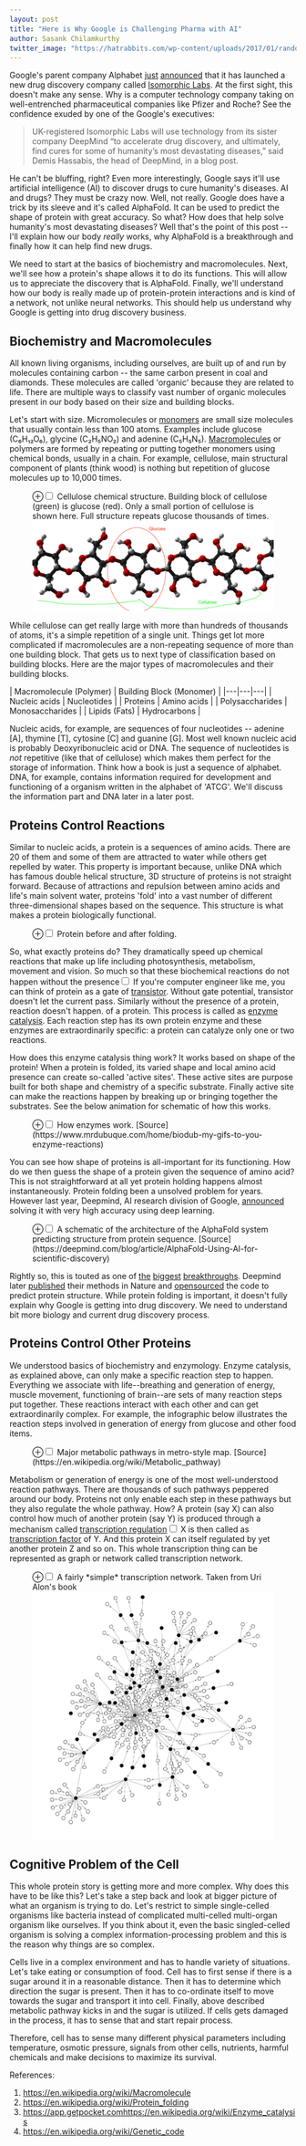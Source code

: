 ```yaml
---
layout: post
title: "Here is Why Google is Challenging Pharma with AI"
author: Sasank Chilamkurthy
twitter_image: "https://hatrabbits.com/wp-content/uploads/2017/01/random.jpg"
---
```


Google's parent company Alphabet [just](https://www.ft.com/content/499debf2-4643-449c-83e4-20a532624bbd) [announced](https://www.cnbc.com/2021/11/05/isomorphic-labs-deepmind-ceo-to-lead-new-alphabet-drug-discovery-lab.html) that it has launched a new drug discovery company called [Isomorphic Labs](https://www.isomorphiclabs.com/). At the first sight, this doesn't make any sense. Why is a computer technology company taking on well-entrenched pharmaceutical companies like Pfizer and Roche? See the confidence exuded by one of the Google's executives:

> UK-registered Isomorphic Labs will use technology from its sister company DeepMind “to accelerate drug discovery, and ultimately, find cures for some of humanity’s most devastating diseases,” said Demis Hassabis, the head of DeepMind, in a blog post.

He can't be bluffing, right? Even more interestingly, Google says it'll use artificial intelligence (AI) to discover drugs to cure humanity's diseases. AI and drugs? They must be crazy now. Well, not really. Google does have a trick by its sleeve and it's called AlphaFold. It can be used to predict the shape of protein with great accuracy. So what? How does that help solve humanity's most devastating diseases? Well that's the point of this post -- I'll explain how our body *really* works, why AlphaFold is a breakthrough and finally how it can help find new drugs.

We need to start at the basics of biochemistry and macromolecules. Next, we'll see how a protein's shape allows it to do its functions. This will allow us to appreciate the discovery that is AlphaFold. Finally, we'll understand how our body is really made up of protein-protein interactions and is kind of a network, not unlike neural networks. This should help us understand why Google is getting into drug discovery business.

## Biochemistry and Macromolecules

All known living organisms, including ourselves, are built up of and run by molecules containing carbon -- the same carbon present in coal and diamonds. These molecules are called 'organic' because they are related to life. There are multiple ways to classify vast number of organic molecules present in our body based on their size and building blocks. 

Let's start with size. Micromolecules or [monomers](https://en.wikipedia.org/wiki/Monomer) are small size molecules that usually contain less than 100 atoms. Examples include glucose (C₆H₁₂O₆), glycine (C₂H₅NO₂) and adenine (C₅H₅N₅). [Macromolecules](https://en.wikipedia.org/wiki/Macromolecule) or polymers are formed by repeating or putting together monomers using chemical bonds, usually in a chain. For example, cellulose, main structural component of plants (think wood) is nothing but repetition of glucose molecules up to 10,000 times. 

<figure>
<label for="mn-fig-1" class="margin-toggle">⊕</label><input type="checkbox" id="mn-fig-1" class="margin-toggle">
<span class="marginnote">Cellulose chemical structure. Building block of cellulose (green) is glucose (red). Only a small portion of cellulose is shown here. Full structure repeats glucose thousands of times.</span>
<img src="assets/images/protein_drugs/cellulose.png" alt="">
</figure>

While cellulose can get really large with more than hundreds of thousands of atoms, it's a simple repetition of a single unit. Things get lot more complicated if macromolecules are a non-repeating sequence of more than one building block. That gets us to next type of classification based on building blocks. Here are the major types of macromolecules and their building blocks.


| Macromolecule  (Polymer)   | Building Block  (Monomer)   | 
|---|---|---|
| Nucleic acids  | Nucleotides | 
| Proteins  | Amino acids  | 
| Polysaccharides  | Monosaccharides |
| Lipids (Fats)  | Hydrocarbons | 

Nucleic acids, for example, are sequences of four nucleotides -- adenine [A], thymine [T], cytosine [C] and guanine [G]. Most well known nucleic acid is probably Deoxyribonucleic acid or DNA. The sequence of nucleotides is *not* repetitive (like that of cellulose) which makes them perfect for the storage of information. Think how a book is just a sequence of alphabet. DNA, for example, contains information required for development and functioning of a organism written in the alphabet of 'ATCG'. We'll discuss the information part and DNA later in a later post.

## Proteins Control Reactions

Similar to nucleic acids, a protein is a sequences of amino acids. There are 20 of them and some of them are attracted to water while others get repelled by water. This property is important because, unlike DNA which has famous double helical structure, 3D structure of proteins is not straight forward. Because of attractions and repulsion between amino acids and life's main solvent water, proteins 'fold' into a vast number of different three-dimensional shapes based on the sequence. This structure is what makes a protein biologically functional.

<figure>
<label for="mn-fig-3" class="margin-toggle">⊕</label><input type="checkbox" id="mn-fig-3" class="margin-toggle">
<span class="marginnote">Protein before and after folding.</span>
<img src="https://upload.wikimedia.org/wikipedia/commons/a/a9/Protein_folding.png" alt="">
</figure>

So, what exactly proteins do? They dramatically speed up chemical reactions that make up life including photosynthesis, metabolism, movement and vision. So much so that these biochemical reactions do not happen without the presence<label for="sn-1" class="margin-toggle sidenote-number"></label><input type="checkbox" id="sn-1" class="margin-toggle"/>
<span class="sidenote">
If you're computer engineer like me, you can think of protein as a gate of [transistor](https://en.wikipedia.org/wiki/Transistor). Without gate potential, transistor doesn't let the current pass. Similarly without the presence of a protein, reaction doesn't happen.
</span> of a protein. This process is called as [enzyme catalysis](https://en.wikipedia.org/wiki/Enzyme_catalysis). Each reaction step has its own protein enzyme and these enzymes are extraordinarily specific: a protein can catalyze only one or two reactions.

How does this enzyme catalysis thing work? It works based on shape of the protein! When a protein is folded, its varied shape and local amino acid presence can create so-called 'active sites'. These active sites are purpose built for both shape and chemistry of a specific substrate. Finally active site can make the reactions happen by breaking up or bringing together the substrates. See the below animation for schematic of how this works.

<figure>
<label for="mn-fig-3" class="margin-toggle">⊕</label><input type="checkbox" id="mn-fig-3" class="margin-toggle">
<span class="marginnote">How enzymes work. [Source](https://www.mrdubuque.com/home/biodub-my-gifs-to-you-enzyme-reactions)</span>
<img src="https://www.mrdubuque.com/uploads/2/4/5/0/24509062/x2xgpu-orig_orig.gif" alt="">
</figure>

You can see how shape of proteins is all-important for its functioning. How do we then guess the shape of a protein given the sequence of amino acid? This is not straightforward at all yet protein holding happens almost instantaneously. Protein folding been a unsolved problem for years. However last year, Deepmind, AI research division of Google, [announced](https://deepmind.com/blog/article/AlphaFold-Using-AI-for-scientific-discovery) solving it with very high accuracy using deep learning.


<figure>
<label for="mn-fig-3" class="margin-toggle">⊕</label><input type="checkbox" id="mn-fig-3" class="margin-toggle">
<span class="marginnote">A schematic of the architecture of the AlphaFold system predicting structure from protein sequence. [Source](https://deepmind.com/blog/article/AlphaFold-Using-AI-for-scientific-discovery)</span>
<img src="
https://kstatic.googleusercontent.com/files/7f0ce54218f3f56f78f544146d261f4010f04390e00edf680434a8dc1e34bcb10255605db91a9e339335050a52261ae3523725cc1512095e221befb6f1cf2504
" alt="">
</figure>

Rightly so, this is touted as one of [the](https://www.embl.org/news/science/alphafold-potential-impacts/) [biggest](https://www.nature.com/articles/d41586-020-03348-4) [breakthroughs](https://www.forbes.com/sites/robtoews/2021/10/03/alphafold-is-the-most-important-achievement-in-ai-ever/). Deepmind later [published](https://www.nature.com/articles/s41586-021-03819-2) their methods in Nature and [opensourced](https://github.com/deepmind/alphafold) the code to predict protein structure. While protein folding is important, it doesn't fully explain why Google is getting into drug discovery. We need to understand bit more biology and current drug discovery process.
 
## Proteins Control Other Proteins

We understood basics of biochemistry and enzymology. Enzyme catalysis, as explained above, can only make a specific reaction step to happen. Everything we associate with life--breathing and generation of energy, muscle movement, functioning of brain--are sets of many reaction steps put together. These reactions interact with each other and can get extraordinarily complex. For example, the infographic below illustrates the reaction steps involved in generation of energy from glucose and other food items.

<figure>
<label for="mn-fig-4" class="margin-toggle">⊕</label><input type="checkbox" id="mn-fig-4" class="margin-toggle">
<span class="marginnote">Major metabolic pathways in metro-style map. [Source](https://en.wikipedia.org/wiki/Metabolic_pathway)</span>
<img src="https://upload.wikimedia.org/wikipedia/commons/6/6e/Metabolic_Metro_Map.svg" alt="">
</figure>

Metabolism or generation of energy is one of the most well-understood reaction pathways. There are thousands of such pathways peppered around our body. Proteins not only enable each step in these pathways but they also regulate the whole pathway. How? A protein (say X) can also control how much of another protein (say Y) is produced through a mechanism called [transcription regulation](https://en.wikipedia.org/wiki/Transcriptional_regulation)<label for="sn-2" class="margin-toggle sidenote-number"></label><input type="checkbox" id="sn-2" class="margin-toggle"/>
<span class="sidenote">
X is then called as [transcription factor](https://en.wikipedia.org/wiki/Transcription_factor) of Y</span>. And this protein X can itself regulated by yet another protein Z and so on. This whole transcription thing can be represented as graph or network called transcription network.

<figure>
<label for="mn-fig-4" class="margin-toggle">⊕</label><input type="checkbox" id="mn-fig-4" class="margin-toggle">
<span class="marginnote">A fairly *simple* transcription network. Taken from Uri Alon's book</span>
<img src="/assets/images/protein_drugs/transcription_network.png" alt="">
</figure>

## Cognitive Problem of the Cell

This whole protein story is getting more and more complex. Why does this have to be like this? Let's take a step back and look at bigger picture of what an organism is trying to do. Let's restrict to simple single-celled organisms like bacteria instead of complicated multi-celled multi-organ organism like ourselves. If you think about it, even the basic singled-celled organism is solving a complex information-processing problem and this is the reason why things are so complex.

Cells live in a complex environment and has to handle variety of situations. Let's take eating or consumption of food. Cell has to first sense if there is a sugar around it in a reasonable distance. Then it has to determine which direction the sugar is present. Then it has to co-ordinate itself to move towards the sugar and transport it into cell. Finally, above described metabolic pathway kicks in and the sugar is utilized. If cells gets damaged in the process, it has to sense that and start repair process.

Therefore, cell has to sense many different physical parameters including temperature, osmotic pressure, signals from other cells, nutrients, harmful chemicals and make decisions to maximize its survival.

References:
1. https://en.wikipedia.org/wiki/Macromolecule
2. https://en.wikipedia.org/wiki/Protein_folding
3. https://app.getpocket.comhttps://en.wikipedia.org/wiki/Enzyme_catalysis
4. https://en.wikipedia.org/wiki/Genetic_code
